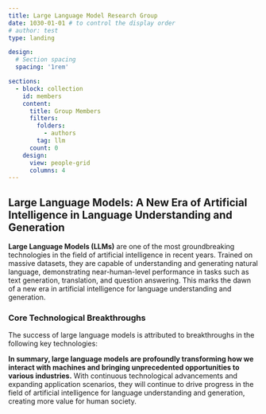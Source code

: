 ```yaml
---
title: Large Language Model Research Group
date: 1030-01-01 # to control the display order
# author: test
type: landing

design:
  # Section spacing
  spacing: '1rem'

sections:
  - block: collection
    id: members
    content:
      title: Group Members
      filters:
        folders:
          - authors
        tag: llm
      count: 0
    design:
      view: people-grid
      columns: 4
---
```


## Large Language Models: A New Era of Artificial Intelligence in Language Understanding and Generation

**Large Language Models (LLMs)** are one of the most groundbreaking technologies in the field of artificial intelligence in recent years. Trained on massive datasets, they are capable of understanding and generating natural language, demonstrating near-human-level performance in tasks such as text generation, translation, and question answering. This marks the dawn of a new era in artificial intelligence for language understanding and generation.

### Core Technological Breakthroughs

The success of large language models is attributed to breakthroughs in the following key technologies:

**In summary, large language models are profoundly transforming how we interact with machines and bringing unprecedented opportunities to various industries.** With continuous technological advancements and expanding application scenarios, they will continue to drive progress in the field of artificial intelligence for language understanding and generation, creating more value for human society.